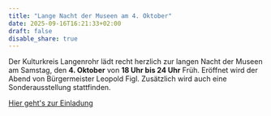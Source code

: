 ```yaml
---
title: "Lange Nacht der Museen am 4. Oktober"
date: 2025-09-16T16:21:33+02:00
draft: false
disable_share: true
---
```


Der Kulturkreis Langenrohr lädt recht herzlich zur langen Nacht der Museen am Samstag, den __4. Oktober__ von __18 Uhr bis 24 Uhr__ Früh.
Eröffnet wird der Abend von Bürgermeister Leopold Figl.
Zusätzlich wird auch eine Sonderausstellung stattfinden.

[Hier geht's zur Einladung](/posts/2025/einladung-lange-nacht-der-museen-2025.pdf)